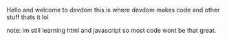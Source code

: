 Hello and welcome to devdom
this is where devdom makes code and other stuff
thats it lol

  note: im still learning html and javascript so most code wont be that great.

